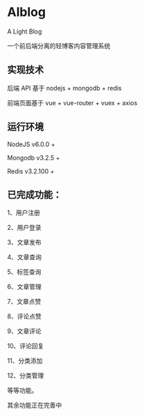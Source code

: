 # Alblog
A Light Blog

一个前后端分离的轻博客内容管理系统

## 实现技术

后端 API 基于 nodejs + mongodb + redis

前端页面基于 vue + vue-router + vuex + axios 

## 运行环境

NodeJS v6.0.0 + 

Mongodb v3.2.5 + 

Redis v3.2.100 +

## 已完成功能：

1、用户注册

2、用户登录

3、文章发布

4、文章查询

5、标签查询

6、文章管理

7、文章点赞

8、评论点赞

9、文章评论

10、评论回复

11、分类添加

12、分类管理

等等功能。

其余功能正在完善中
